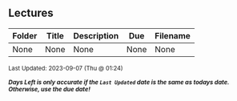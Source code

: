 ## Lectures

| Folder | Title | Description | Due | Filename |
|-----|-----|-----|-----|-----|
| None | None | None | None | None |

<sup>Last Updated: 2023-09-07 (Thu @ 01:24)</sup> 

<sup>***Days Left is only accurate if the `Last Updated` date is the same as todays date. Otherwise, use the due date!***</sup> 